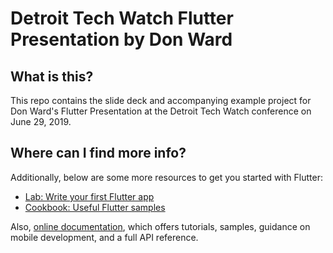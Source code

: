 # Detroit Tech Watch Flutter Presentation by Don Ward

## What is this?
This repo contains the slide deck and accompanying example project for Don Ward's Flutter Presentation at the Detroit Tech Watch conference on June 29, 2019.

## Where can I find more info?
Additionally, below are some more resources to get you started with Flutter:
- [Lab: Write your first Flutter app](https://flutter.io/docs/get-started/codelab)
- [Cookbook: Useful Flutter samples](https://flutter.io/docs/cookbook)

Also, [online documentation](https://flutter.io/docs), which offers tutorials, 
samples, guidance on mobile development, and a full API reference.
